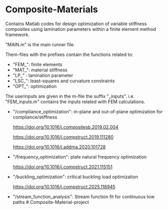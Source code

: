 # Composite-Materials
Contains Matlab codes for design optimization of variable stiffness composites using lamination parameters within a finite element method framework.

"MAIN.m" is the main runner file.

Them-files with the prefixes contain the functions related to:
- "FEM_": finite elements
- "MAT_": material stiffness
- "LP_" : lamination parameter
- "LSC_": least-squares and curvature constraints
- "OPT_": optimization

The userinputs are given in the m-file the suffix "_inputs". 
i.e. "FEM_inputs.m" contains the inputs related with FEM calculations.

- "/compliance_optimization": in-plane and out-of-plane optimization for compliance/stiffness

    https://doi.org/10.1016/j.compositesb.2019.02.004

    https://doi.org/10.1016/j.compstruct.2019.111280

    https://doi.org/10.1016/j.addma.2020.101728


- "/frequency_optimization": plate natural frequency optimization

    https://doi.org/10.1016/j.compstruct.2021.115151


- "/buckling_optimization": critical buckling load optimization

    https://doi.org/10.1016/j.compstruct.2025.118945


- "/stream_function_analysis": Stream function fit for continuous tow paths
#   C o m p o s i t e - M a t e r i a l - p r o j e c t  
 